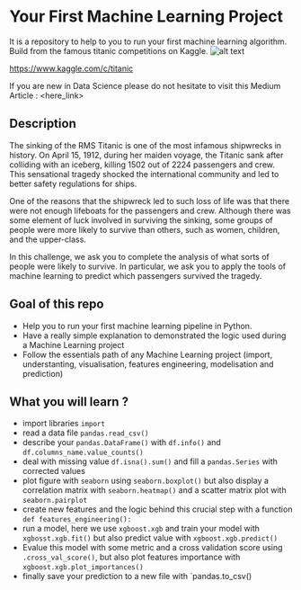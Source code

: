 # Your First Machine Learning Project
It is a repository to help to you to run your first machine learning algorithm. Build from the famous titanic competitions on Kaggle.
![alt text](https://raw.githubusercontent.com/anisayari/your_first_machine_learning_project/master/images/machine-learning-everywhere.jpg)

https://www.kaggle.com/c/titanic

If you are new in Data Science please do not hesitate to visit this Medium Article : <here_link>

## Description 
The sinking of the RMS Titanic is one of the most infamous shipwrecks in history.  On April 15, 1912, during her maiden voyage, the Titanic sank after colliding with an iceberg, killing 1502 out of 2224 passengers and crew. This sensational tragedy shocked the international community and led to better safety regulations for ships.

One of the reasons that the shipwreck led to such loss of life was that there were not enough lifeboats for the passengers and crew. Although there was some element of luck involved in surviving the sinking, some groups of people were more likely to survive than others, such as women, children, and the upper-class.

In this challenge, we ask you to complete the analysis of what sorts of people were likely to survive. In particular, we ask you to apply the tools of machine learning to predict which passengers survived the tragedy.

## Goal of this repo
* Help you to run your first machine learning pipeline in Python.
* Have a really simple explanation to demonstrated the logic used during a Machine Learning project
* Follow the essentials path of any Machine Learning project (import, understanting, visualisation, features engineering, modelisation and prediction)

## What you will learn ?
* import libraries `import`
* read a data file `pandas.read_csv()`
* describe your `pandas.DataFrame()` with `df.info()` and `df.columns_name.value_counts()`
* deal with missing value `df.isna().sum()` and fill a `pandas.Series` with corrected values
* plot figure with `seaborn` using `seaborn.boxplot()` but also display a correlation matrix with `seaborn.heatmap()` and a scatter matrix plot with `seaborn.pairplot`
* create new features and the logic behind this crucial step with a function `def features_engineering():`
* run a model, here we use `xgboost.xgb` and train your model with `xgbosst.xgb.fit()` but also predict value with `xgboost.xgb.predict()`
* Evalue this model with some metric and a cross validation score using `.cross_val_score()`, but also plot features importance with `xgboost.xgb.plot_importances()`
* finally save your prediction to a new file with `pandas.to_csv()

